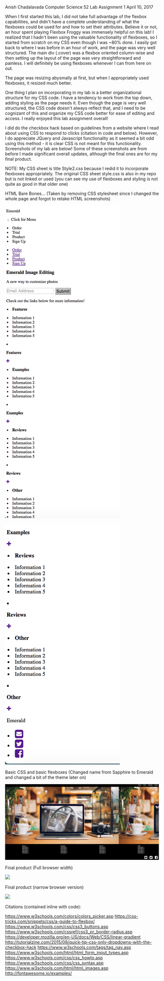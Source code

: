 Anish Chadalavada
Computer Science 52
Lab Assignment 1
April 10, 2017

When I first started this lab, I did not take full advantage of the flexbox capabilities, and didn't have a complete understanding of what the flexboxes could be used for and how to set their attributes. Believe it or not, an hour spent playing Flexbox Froggy was immensely helpful on this lab! I realized that I hadn't been using the valuable functionality of flexboxes, so I started from scratch on my CSS even though I was ~80% done. I easily got back to where I was before in an hour of work, and the page was very well structured. The main div (.cover) was a flexbox oriented column-wise and then setting up the layout of the page was very straightforward and painless. I will definitely be using flexboxes whenever I can from here on out.

The page was resizing abysmally at first, but when I appropriately used flexboxes, it resized much better.

One thing I plan on incorporating in my lab is a better organizational structure for my CSS code. I have a tendency to work from the top down, adding styling as the page needs it. Even though the page is very well structured, the CSS code doesn't always reflect that, and I need to be cognizant of this and organize my CSS code better for ease of editing and access. I really enjoyed this lab assignment overall!

I did do the checkbox hack based on guidelines from a website where I read about using CSS to respond to clicks (citation in code and below). However, I do appreciate JQuery and Javascript functionality as it seemed a bit odd using this method - it is clear CSS is not meant for this functionality. Screenshots of my lab are below! Some of these screenshots are from before I made significant overall updates, although the final ones are for my final product.

NOTE: My CSS sheet is title Style2.css because I redid it to incorporate flexboxes appropriately. The original CSS sheet style.css is also in my repo but is not linked or used (you can see my use of flexboxes and styling is not quite as good in that older one)

HTML Bare Bones...
(Taken by removing CSS stylesheet since I changed the whole page and forgot to retake HTML screenshots)

![](images/HTML1.png)

![](images/HTML2.png)

Basic CSS and basic flexboxes (Changed name from Sapphire to Emerald and changed a bit of the theme later on)

![](images/part2.png)

Final product (Full browser width)

![](screenshots/responsive_menu.gif)

Final product (narrow browser version)

![](screenshots/responsive_menu.gif)

Citations (contained inline with code):

https://www.w3schools.com/colors/colors_picker.asp
https://css-tricks.com/snippets/css/a-guide-to-flexbox/
https://www.w3schools.com/css/css3_buttons.asp
https://www.w3schools.com/cssref/css3_pr_border-radius.asp
https://developer.mozilla.org/en-US/docs/Web/CSS/linear-gradient
http://tutorialzine.com/2015/08/quick-tip-css-only-dropdowns-with-the-checkbox-hack
https://www.w3schools.com/tags/tag_nav.asp
https://www.w3schools.com/html/html_form_input_types.asp
https://www.w3schools.com/css/css_howto.asp
https://www.w3schools.com/css/css_syntax.asp
https://www.w3schools.com/html/html_images.asp
http://fontawesome.io/examples/
